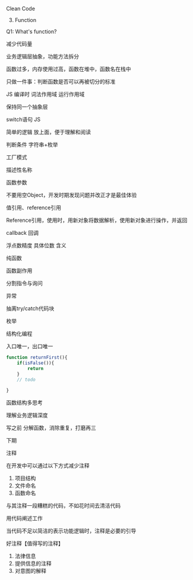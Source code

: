 Clean Code

3. Function

Q1: What's function?





减少代码量

业务逻辑层抽象，功能方法拆分



函数过多，内存使用过高，函数在堆中，函数名在栈中

只做一件事：判断函数是否可以再被切分的标准



JS 编译时 词法作用域  运行作用域



保持同一个抽象层



switch语句 JS

简单的逻辑 放上面，便于理解和阅读

判断条件 字符串+枚举

工厂模式



描述性名称



函数参数

不要用空Object，开发时期发现问题并改正才是最佳体验



值引用、reference引用

Reference引用，使用时，用新对象将数据解析，使用新对象进行操作，并返回



callback 回调



浮点数精度 具体位数 含义



纯函数

函数副作用



分割指令与询问



异常

抽离try/catch代码块



枚举



结构化编程

入口唯一，出口唯一



```javascript
function returnFirst(){
    if(isFalse()){
        return
    }
    // todo
    
}
```



函数结构多思考

理解业务逻辑深度

写之前 分解函数，消除重复，打磨再三





下期

注释



在开发中可以通过以下方式减少注释

1. 项目结构
2. 文件命名
3. 函数命名



与其注释一段糟糕的代码，不如花时间去清洁代码



用代码阐述工作

当代码不足以简洁的表示功能逻辑时，注释是必要的引导



好注释【值得写的注释】

1. 法律信息
2. 提供信息的注释
3. 对意图的解释



